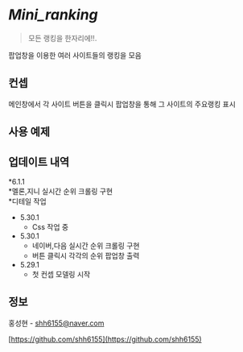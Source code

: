 
# ***Mini_ranking***
> 모든 랭킹을 한자리에!!.  

팝업창을 이용한 여러 사이트들의 랭킹을 모음

## 컨셉
메인창에서 각 사이트 버튼을 클릭시 팝업창을 통해 그 사이트의 주요랭킹 표시





## 사용 예제

## 업데이트 내역
*6.1.1  
   *멜론,지니 실시간 순위 크롤링 구현  
   *디테일 작업   
* 5.30.1  
   * Css 작업 중
* 5.30.1  
   * 네이버,다음 실시간 순위 크롤링 구현
   * 버튼 클릭시 각각의 순위 팝업창 출력
* 5.29.1
   * 첫  컨셉 모델링 시작

## 정보

홍성현 - shh6155@naver.com

[https://github.com/shh6155](https://github.com/shh6155)
